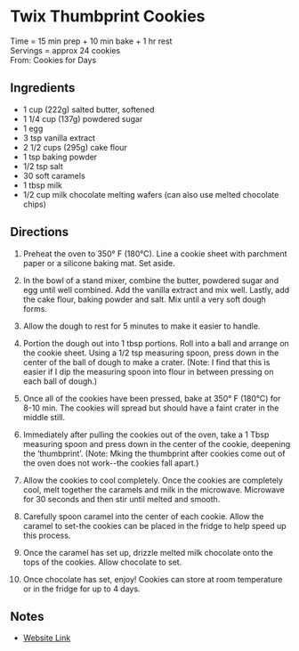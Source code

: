 Twix Thumbprint Cookies
====

Time = 15 min prep + 10 min bake + 1 hr rest \
Servings = approx 24 cookies \
From: Cookies for Days

**Ingredients**
----

- 1 cup (222g) salted butter, softened
- 1 1/4 cup (137g) powdered sugar
- 1 egg
- 3 tsp vanilla extract
- 2 1/2 cups (295g) cake flour
- 1 tsp baking powder
- 1/2 tsp salt
- 30 soft caramels
- 1 tbsp milk
- 1/2 cup milk chocolate melting wafers (can also use melted chocolate chips)

**Directions**
----

1. Preheat the oven to 350° F (180°C). Line a cookie sheet with parchment paper or a silicone baking mat. Set aside.

2. In the bowl of a stand mixer, combine the butter, powdered sugar and egg until well combined. Add the vanilla extract and mix well. Lastly, add the cake flour, baking powder and salt. Mix until a very soft dough forms.

3. Allow the dough to rest for 5 minutes to make it easier to handle.

4. Portion the dough out into 1 tbsp portions. Roll into a ball and arrange on the cookie sheet. Using a 1/2 tsp measuring spoon, press down in the center of the ball of dough to make a crater. (Note: I find that this is easier if I dip the measuring spoon into flour in between pressing on each ball of dough.)

5. Once all of the cookies have been pressed, bake at 350° F (180°C) for 8-10 min. The cookies will spread but should have a faint crater in the middle still.

6. Immediately after pulling the cookies out of the oven, take a 1 Tbsp measuring spoon and press down in the center of the cookie, deepening the ‘thumbprint’. (Note: Mking the thumbprint after cookies come out of the oven does not work--the cookies fall apart.)

7. Allow the cookies to cool completely. Once the cookies are completely cool, melt together the caramels and milk in the microwave. Microwave for 30 seconds and then stir until melted and smooth.

8. Carefully spoon caramel into the center of each cookie. Allow the caramel to set-the cookies can be placed in the fridge to help speed up this process.

9. Once the caramel has set up, drizzle melted milk chocolate onto the tops of the cookies. Allow chocolate to set.

10. Once chocolate has set, enjoy! Cookies can store at room temperature or in the fridge for up to 4 days.


**Notes**
----
- [Website Link](https://cookiesfordays.com/wprm_print/twix-thumbprint-cookies)
